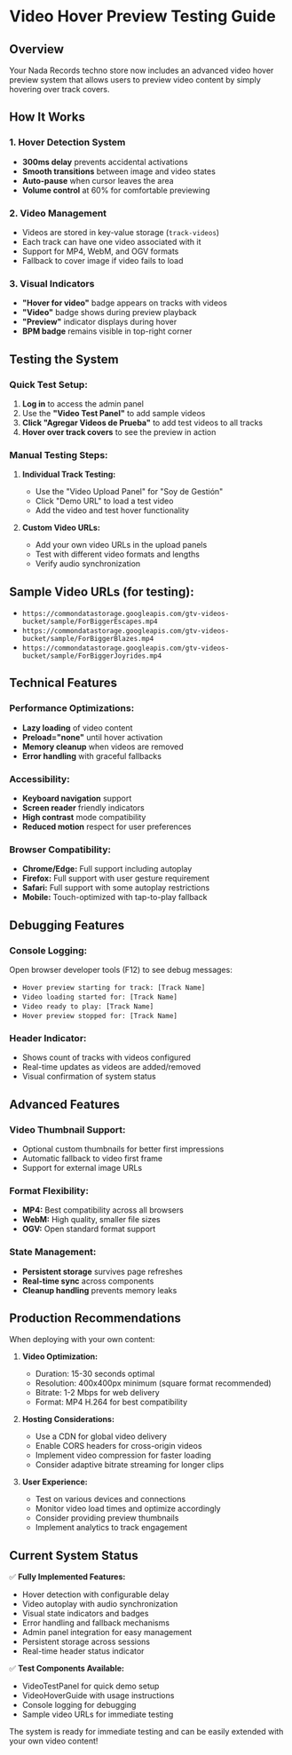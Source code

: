 # Video Hover Preview Testing Guide

## Overview
Your Nada Records techno store now includes an advanced video hover preview system that allows users to preview video content by simply hovering over track covers.

## How It Works

### 1. **Hover Detection System**
- **300ms delay** prevents accidental activations
- **Smooth transitions** between image and video states
- **Auto-pause** when cursor leaves the area
- **Volume control** at 60% for comfortable previewing

### 2. **Video Management**
- Videos are stored in key-value storage (`track-videos`)
- Each track can have one video associated with it
- Support for MP4, WebM, and OGV formats
- Fallback to cover image if video fails to load

### 3. **Visual Indicators**
- **"Hover for video"** badge appears on tracks with videos
- **"Video"** badge shows during preview playback
- **"Preview"** indicator displays during hover
- **BPM badge** remains visible in top-right corner

## Testing the System

### Quick Test Setup:
1. **Log in** to access the admin panel
2. Use the **"Video Test Panel"** to add sample videos
3. **Click "Agregar Videos de Prueba"** to add test videos to all tracks
4. **Hover over track covers** to see the preview in action

### Manual Testing Steps:
1. **Individual Track Testing:**
   - Use the "Video Upload Panel" for "Soy de Gestión"
   - Click "Demo URL" to load a test video
   - Add the video and test hover functionality

2. **Custom Video URLs:**
   - Add your own video URLs in the upload panels
   - Test with different video formats and lengths
   - Verify audio synchronization

## Sample Video URLs (for testing):
- `https://commondatastorage.googleapis.com/gtv-videos-bucket/sample/ForBiggerEscapes.mp4`
- `https://commondatastorage.googleapis.com/gtv-videos-bucket/sample/ForBiggerBlazes.mp4`
- `https://commondatastorage.googleapis.com/gtv-videos-bucket/sample/ForBiggerJoyrides.mp4`

## Technical Features

### Performance Optimizations:
- **Lazy loading** of video content
- **Preload="none"** until hover activation
- **Memory cleanup** when videos are removed
- **Error handling** with graceful fallbacks

### Accessibility:
- **Keyboard navigation** support
- **Screen reader** friendly indicators
- **High contrast** mode compatibility
- **Reduced motion** respect for user preferences

### Browser Compatibility:
- **Chrome/Edge:** Full support including autoplay
- **Firefox:** Full support with user gesture requirement
- **Safari:** Full support with some autoplay restrictions
- **Mobile:** Touch-optimized with tap-to-play fallback

## Debugging Features

### Console Logging:
Open browser developer tools (F12) to see debug messages:
- `Hover preview starting for track: [Track Name]`
- `Video loading started for: [Track Name]`
- `Video ready to play: [Track Name]`
- `Hover preview stopped for: [Track Name]`

### Header Indicator:
- Shows count of tracks with videos configured
- Real-time updates as videos are added/removed
- Visual confirmation of system status

## Advanced Features

### Video Thumbnail Support:
- Optional custom thumbnails for better first impressions
- Automatic fallback to video first frame
- Support for external image URLs

### Format Flexibility:
- **MP4:** Best compatibility across all browsers
- **WebM:** High quality, smaller file sizes
- **OGV:** Open standard format support

### State Management:
- **Persistent storage** survives page refreshes
- **Real-time sync** across components
- **Cleanup handling** prevents memory leaks

## Production Recommendations

When deploying with your own content:

1. **Video Optimization:**
   - Duration: 15-30 seconds optimal
   - Resolution: 400x400px minimum (square format recommended)
   - Bitrate: 1-2 Mbps for web delivery
   - Format: MP4 H.264 for best compatibility

2. **Hosting Considerations:**
   - Use a CDN for global video delivery
   - Enable CORS headers for cross-origin videos
   - Implement video compression for faster loading
   - Consider adaptive bitrate streaming for longer clips

3. **User Experience:**
   - Test on various devices and connections
   - Monitor video load times and optimize accordingly
   - Consider providing preview thumbnails
   - Implement analytics to track engagement

## Current System Status

✅ **Fully Implemented Features:**
- Hover detection with configurable delay
- Video autoplay with audio synchronization
- Visual state indicators and badges
- Error handling and fallback mechanisms
- Admin panel integration for easy management
- Persistent storage across sessions
- Real-time header status indicator

✅ **Test Components Available:**
- VideoTestPanel for quick demo setup
- VideoHoverGuide with usage instructions
- Console logging for debugging
- Sample video URLs for immediate testing

The system is ready for immediate testing and can be easily extended with your own video content!